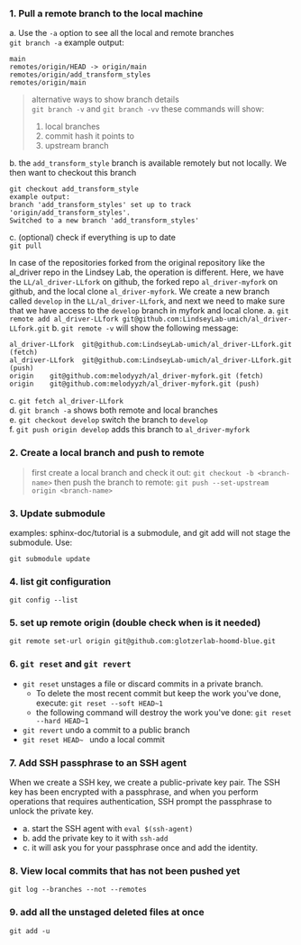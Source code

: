 ### 1. Pull a remote branch to the local machine 
  a. Use the `-a` option to see all the local and remote branches  
`git branch -a` 
example output: 
```
main
remotes/origin/HEAD -> origin/main
remotes/origin/add_transform_styles
remotes/origin/main
```  

  > alternative ways to show branch details  
  > `git branch -v` and `git branch -vv` 
  > these commands will show:
  > 1. local branches
  > 2. commit hash it points to
  > 3. upstream branch  

  b. the `add_transform_style` branch is available remotely but not locally. We then want to checkout this branch
```
git checkout add_transform_style
example output:
branch 'add_transform_styles' set up to track 'origin/add_transform_styles'.
Switched to a new branch 'add_transform_styles'
```
  c. (optional) check if everything is up to date   
`git pull`

In case of the repositories forked from the original repository like the al_driver repo in the Lindsey Lab, the operation is different. Here, we have the `LL/al_driver-LLfork` on github, the forked repo `al_driver-myfork` on github, and the local clone `al_driver-myfork`. We create a new branch called `develop` in the `LL/al_driver-LLfork`, and next we need to make sure that we have access to the `develop` branch in myfork and local clone. 
  a. `git remote add al_driver-LLfork git@github.com:LindseyLab-umich/al_driver-LLfork.git` 
  b. `git remote -v` will show the following message: 
  ```
  al_driver-LLfork	git@github.com:LindseyLab-umich/al_driver-LLfork.git (fetch)
  al_driver-LLfork	git@github.com:LindseyLab-umich/al_driver-LLfork.git (push)
  origin	git@github.com:melodyyzh/al_driver-myfork.git (fetch)
  origin	git@github.com:melodyyzh/al_driver-myfork.git (push)
  ```
  c. `git fetch al_driver-LLfork`  
  d. `git branch -a` shows both remote and local branches   
  e. `git checkout develop` switch the branch to `develop`  
  f. `git push origin develop` adds this branch to `al_driver-myfork`  

### 2. Create a local branch and push to remote 
  > first create a local branch and check it out: `git checkout -b <branch-name>`
  > then push the branch to remote: `git push --set-upstream origin <branch-name>` 

### 3. Update submodule  
examples: sphinx-doc/tutorial is a submodule, and git add will not stage the submodule. Use:

`git submodule update`

### 4. list git configuration 
`git config --list`

### 5. set up remote origin (double check when is it needed)
`git remote set-url origin git@github.com:glotzerlab-hoomd-blue.git`

### 6. `git reset` and `git revert`
* `git reset` unstages a file or discard commits in a private branch. 
  * To delete the most recent commit but keep the work you've done, execute: 
  `git reset --soft HEAD~1`
  * the following command will destroy the work you've done: 
  `git reset --hard HEAD~1`
* `git revert` undo a commit to a public branch
* `git reset HEAD~ ` undo a local commit

### 7. Add SSH passphrase to an SSH agent
When we create a SSH key, we create a public-private key pair. The SSH key has been encrypted with a passphrase, and when you perform operations that requires authentication, SSH prompt the passphrase to unlock the private key.   
* a. start the SSH agent with `eval $(ssh-agent)`  
* b. add the private key to it with `ssh-add`
* c. it will ask you for your passphrase once and add the identity.

### 8. View local commits that has not been pushed yet
`git log --branches --not --remotes`

### 9. add all the unstaged deleted files at once
`git add -u`